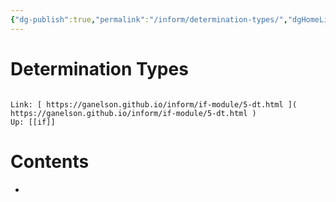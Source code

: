 ```yaml
---
{"dg-publish":true,"permalink":"/inform/determination-types/","dgHomeLink":true,"dgPassFrontmatter":false}
---
```


# Determination Types
```ad-info

Link: [ https://ganelson.github.io/inform/if-module/5-dt.html ]( https://ganelson.github.io/inform/if-module/5-dt.html )
Up: [[if]]
```

# Contents
- 